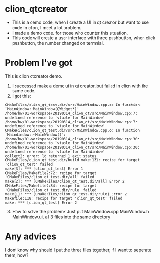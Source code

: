 # clion_qtcreator
- This is a demo code, when I create a UI in qt creator but want to use code in clion, I meet a lot problem.
- I made a demo code, for those who counter this situation.
- This code will create a user interface with three pushbutton, when click pushbutton, the number changed on termnial.
# Problem I've got
This is clion qtcreator demo.
1. I successed make a demo ui in qt creator, but failed in clion with the same code.
2. I got this:
```shell
CMakeFiles/clion_qt_test.dir/src/MainWindow.cpp.o: In function `MainWindow::MainWindow(QWidget*)':
/home/hw/01-workspace/20190314_clion_qt/src/MainWindow.cpp:7: undefined reference to `vtable for MainWindow'
/home/hw/01-workspace/20190314_clion_qt/src/MainWindow.cpp:7: undefined reference to `vtable for MainWindow'
CMakeFiles/clion_qt_test.dir/src/MainWindow.cpp.o: In function `MainWindow::~MainWindow()':
/home/hw/01-workspace/20190314_clion_qt/src/MainWindow.cpp:30: undefined reference to `vtable for MainWindow'
/home/hw/01-workspace/20190314_clion_qt/src/MainWindow.cpp:30: undefined reference to `vtable for MainWindow'
collect2: error: ld returned 1 exit status
CMakeFiles/clion_qt_test.dir/build.make:131: recipe for target 'clion_qt_test' failed
make[3]: *** [clion_qt_test] Error 1
CMakeFiles/Makefile2:72: recipe for target 'CMakeFiles/clion_qt_test.dir/all' failed
make[2]: *** [CMakeFiles/clion_qt_test.dir/all] Error 2
CMakeFiles/Makefile2:84: recipe for target 'CMakeFiles/clion_qt_test.dir/rule' failed
make[1]: *** [CMakeFiles/clion_qt_test.dir/rule] Error 2
Makefile:118: recipe for target 'clion_qt_test' failed
make: *** [clion_qt_test] Error 2
```
3. How to solve the problem?
Just put MainWindow.cpp MainWindow.h MainWindow.ui, all 3 files into the same directory
# Any advices
I dont know why should I put the three files together, If I want to seperate them, how?